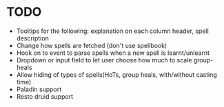# TODO
* Tooltips for the following: explanation on each column header, spell description
* Change how spells are fetched (don't use spellbook)
* Hook on to event to parse spells when a new spell is learnt/unlearnt
* Dropdown or input field to let user choose how much to scale group-heals
* Allow hiding of types of spells(HoTs, group heals, with/without casting time)
* Paladin support
* Resto druid support
